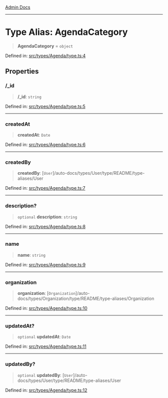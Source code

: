 [Admin Docs](/)

***

# Type Alias: AgendaCategory

> **AgendaCategory** = `object`

Defined in: [src/types/Agenda/type.ts:4](https://github.com/PalisadoesFoundation/talawa-admin/blob/main/src/types/Agenda/type.ts#L4)

## Properties

### /_id

> **/_id**: `string`

Defined in: [src/types/Agenda/type.ts:5](https://github.com/PalisadoesFoundation/talawa-admin/blob/main/src/types/Agenda/type.ts#L5)

***

### createdAt

> **createdAt**: `Date`

Defined in: [src/types/Agenda/type.ts:6](https://github.com/PalisadoesFoundation/talawa-admin/blob/main/src/types/Agenda/type.ts#L6)

***

### createdBy

> **createdBy**: [`User`]/auto-docs/types/User/type/README/type-aliases/User

Defined in: [src/types/Agenda/type.ts:7](https://github.com/PalisadoesFoundation/talawa-admin/blob/main/src/types/Agenda/type.ts#L7)

***

### description?

> `optional` **description**: `string`

Defined in: [src/types/Agenda/type.ts:8](https://github.com/PalisadoesFoundation/talawa-admin/blob/main/src/types/Agenda/type.ts#L8)

***

### name

> **name**: `string`

Defined in: [src/types/Agenda/type.ts:9](https://github.com/PalisadoesFoundation/talawa-admin/blob/main/src/types/Agenda/type.ts#L9)

***

### organization

> **organization**: [`Organization`]/auto-docs/types/Organization/type/README/type-aliases/Organization

Defined in: [src/types/Agenda/type.ts:10](https://github.com/PalisadoesFoundation/talawa-admin/blob/main/src/types/Agenda/type.ts#L10)

***

### updatedAt?

> `optional` **updatedAt**: `Date`

Defined in: [src/types/Agenda/type.ts:11](https://github.com/PalisadoesFoundation/talawa-admin/blob/main/src/types/Agenda/type.ts#L11)

***

### updatedBy?

> `optional` **updatedBy**: [`User`]/auto-docs/types/User/type/README/type-aliases/User

Defined in: [src/types/Agenda/type.ts:12](https://github.com/PalisadoesFoundation/talawa-admin/blob/main/src/types/Agenda/type.ts#L12)
